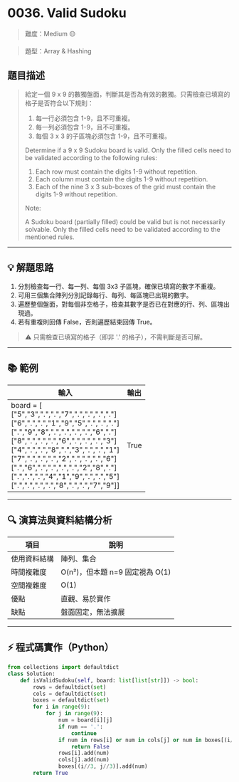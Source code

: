 # 0036. Valid Sudoku

> 難度：Medium 🟡

> 題型：Array & Hashing

## 題目描述
> 給定一個 9 x 9 的數獨盤面，判斷其是否為有效的數獨。只需檢查已填寫的格子是否符合以下規則：
> 1. 每一行必須包含 1-9，且不可重複。
> 2. 每一列必須包含 1-9，且不可重複。
> 3. 每個 3 x 3 的子區塊必須包含 1-9，且不可重複。
>
> Determine if a 9 x 9 Sudoku board is valid. Only the filled cells need to be validated according to the following rules:
>
> 1. Each row must contain the digits 1-9 without repetition.
> 2. Each column must contain the digits 1-9 without repetition.
> 3. Each of the nine 3 x 3 sub-boxes of the grid must contain the digits 1-9 without repetition.
>
> Note:
>
> A Sudoku board (partially filled) could be valid but is not necessarily solvable.
> Only the filled cells need to be validated according to the mentioned rules.

---

## 💡 解題思路
1. 分別檢查每一行、每一列、每個 3x3 子區塊，確保已填寫的數字不重複。
2. 可用三個集合陣列分別記錄每行、每列、每區塊已出現的數字。
3. 遍歷整個盤面，對每個非空格子，檢查其數字是否已在對應的行、列、區塊出現過。
4. 若有重複則回傳 False，否則遍歷結束回傳 True。

> ⚠️ 只需檢查已填寫的格子（即非 '.' 的格子），不需判斷是否可解。

---

## 📚 範例

| 輸入 | 輸出 |
|------|------|
| board = [<br>["5","3",".",".","7",".",".",".","."]<br>["6",".",".","1","9","5",".",".","."]<br>[".","9","8",".",".",".",".","6","."]<br>["8",".",".",".","6",".",".",".","3"]<br>["4",".",".","8",".","3",".",".","1"]<br>["7",".",".",".","2",".",".",".","6"]<br>[".","6",".",".",".",".","2","8","."]<br>[".",".",".","4","1","9",".",".","5"]<br>[".",".",".",".","8",".",".","7","9"]] | True |

---

## 🔍 演算法與資料結構分析

| 項目         | 說明                |
|--------------|---------------------|
| 使用資料結構 | 陣列、集合          |
| 時間複雜度   | O(n²)，但本題 n=9 固定視為 O(1) |
| 空間複雜度   | O(1)                |
| 優點         | 直觀、易於實作      |
| 缺點         | 盤面固定，無法擴展  |

---

## ⚡ 程式碼實作（Python）

```python
from collections import defaultdict
class Solution:
    def isValidSudoku(self, board: list[list[str]]) -> bool:
        rows = defaultdict(set)
        cols = defaultdict(set)
        boxes = defaultdict(set)
        for i in range(9):
            for j in range(9):
                num = board[i][j]
                if num == '.':
                    continue
                if num in rows[i] or num in cols[j] or num in boxes[(i//3, j//3)]:
                    return False
                rows[i].add(num)
                cols[j].add(num)
                boxes[(i//3, j//3)].add(num)
        return True
```
